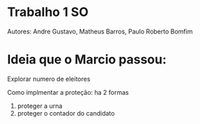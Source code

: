 # Trabalho 1 SO

Autores: Andre Gustavo, Matheus Barros, Paulo Roberto Bomfim

# Ideia que o Marcio passou:

Explorar numero de eleitores

Como implmentar a proteção: ha 2 formas 
 1. proteger a urna
 2. proteger o contador do candidato